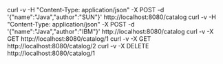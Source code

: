 
curl -v -H "Content-Type: application/json" -X POST -d '{"name":"Java","author":"SUN"}' http://localhost:8080/catalog
curl -v -H "Content-Type: application/json" -X POST -d '{"name":"Java","author":"IBM"}' http://localhost:8080/catalog
curl -v  -X GET  http://localhost:8080/catalog/1
curl -v  -X GET  http://localhost:8080/catalog/2
curl -v  -X DELETE  http://localhost:8080/catalog/1